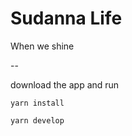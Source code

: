 # Sudanna Life


When we shine

--

download the app and run

```
yarn install
```

```
yarn develop
```

